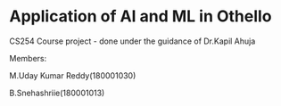 # Application of AI and ML in Othello
 CS254 Course project - done under the guidance of Dr.Kapil Ahuja
 
 
 Members:
 
 
 M.Uday Kumar Reddy(180001030)
 
 
 B.Snehashriie(180001013)
